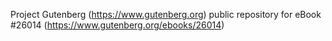 Project Gutenberg (https://www.gutenberg.org) public repository for eBook #26014 (https://www.gutenberg.org/ebooks/26014)
